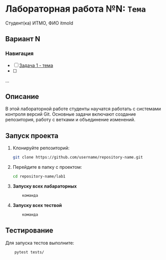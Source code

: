 # Лабораторная работа №N: `Тема`

Студент(ка) ИТМО,  ФИО  itmoId
## Вариант N
### Навигация

- [ ] [Задача 1 - тема ](lab.md)
- [ ]
...

## Описание
В этой лабораторной работе студенты научатся работать с системами контроля версий Git.
Основные задачи включают создание репозитория, 
работу с ветками и объединение изменений.

## Запуск проекта
1. Клонируйте репозиторий:
   ```bash
   git clone https://github.com/username/repository-name.git
   ```
2. Перейдите в папку с проектом:
   ```bash
   cd repository-name/lab1
   ```
3. **Запуску всех лабараторных**
    ```bash
        команда

4. **Запуску всех тествой**
    ```bash
        команда

## Тестирование
Для запуска тестов выполните:
```bash
    pytest tests/
```
